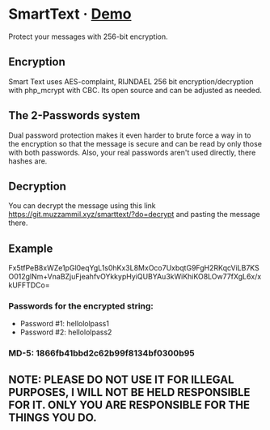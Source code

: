 # SmartText · [Demo](https://git.muzzammil.xyz/smarttext/?github)
Protect your messages with 256-bit encryption.
## Encryption
Smart Text uses AES-complaint, RIJNDAEL 256 bit encryption/decryption with php_mcrypt with CBC. Its open source and can be adjusted as needed.
## The 2-Passwords system
Dual password protection makes it even harder to brute force a way in to the encryption so that the message is secure and can be read by only those with both passwords. Also, your real passwords aren't used directly, there hashes are.
## Decryption
You can decrypt the message using this link https://git.muzzammil.xyz/smarttext/?do=decrypt and pasting the message there.


## Example
Fx5tfPeB8xWZe1pGl0eqYgL1s0hKx3L8MxOco7UxbqtG9FgH2RKqcViLB7KSO012glNm+VnaBZjuFjeahfvOYkkypHyiQUBYAu3kWiKhiKO8LOw77fXgL6x/xkUFFTDCo=
### Passwords for the encrypted string:
- Password #1: hellololpass1
- Password #2: hellololpass2
### MD-5: 1866fb41bbd2c62b99f8134bf0300b95

## NOTE: PLEASE DO NOT USE IT FOR ILLEGAL PURPOSES, I WILL NOT BE HELD RESPONSIBLE FOR IT. ONLY YOU ARE RESPONSIBLE FOR THE THINGS YOU DO.
